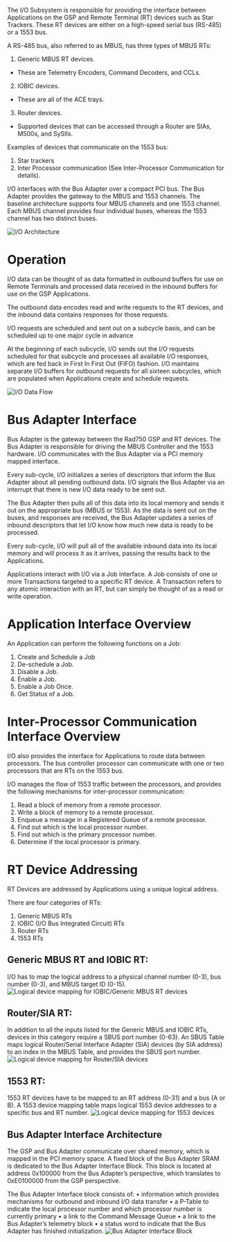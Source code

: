 The I/O Subsystem is responsible for providing the interface between Applications on the GSP and Remote Terminal (RT) devices such as Star Trackers.
These RT devices are either on a high-speed serial bus (RS-485) or a 1553 bus. 

A RS-485 bus, also referred to as MBUS, has three types of MBUS RTs:
1.	Generic MBUS RT devices. 
- These are Telemetry Encoders, Command Decoders, and CCLs.
2.	IOBIC devices. 
- These are all of the ACE trays.
3.	Router devices. 
- Supported devices that can be accessed through a Router are SIAs, M500s, and SySIIs.

Examples of devices that communicate on the 1553 bus:
1.	Star trackers 
2.	Inter Processor communication (See  Inter-Processor Communication for details).

I/O interfaces with the Bus Adapter over a compact PCI bus. The Bus Adapter provides the gateway to the MBUS and 1553 channels. The baseline architecture supports four MBUS channels and one 1553 channel. Each MBUS channel provides four individual buses, whereas the 1553 channel has two distinct buses. 

![I/O Architecture](IO_arch.png)

# Operation

I/O data can be thought of as data formatted in outbound buffers for use on Remote Terminals and processed data received in the inbound buffers for use on the GSP Applications. 

The outbound data encodes read and write requests to the RT devices, and the inbound data contains responses for those requests. 

I/O requests are scheduled and sent out on a subcycle basis, and can be scheduled up to one major cycle in advance 

At the beginning of each subcycle, I/O sends out the I/O requests scheduled for that subcycle and processes all available I/O responses, which are fed back in First In First Out (FIFO) fashion.  I/O maintains separate I/O buffers for outbound requests for all sixteen subcycles, which are populated when Applications create and schedule requests.

![I/O Data Flow](io_data_flow.png)

# Bus Adapter Interface
Bus Adapter is the gateway between the Rad750 GSP and RT devices. The Bus Adapter is responsible for driving the MBUS Controller and the 1553 hardware. I/O communicates with the Bus Adapter via a PCI memory mapped interface.

Every sub-cycle, I/O initializes a series of descriptors that inform the Bus Adapter about all pending outbound data. I/O signals the Bus Adapter via an interrupt that there is new I/O data ready to be sent out. 

The Bus Adapter then pulls all of this data into its local memory and sends it out on the appropriate bus (MBUS or 1553). As the data is sent out on the buses, and responses are received, the Bus Adapter updates a series of inbound descriptors that let I/O know how much new data is ready to be processed.

Every sub-cycle, I/O will pull all of the available inbound data into its local memory and will process it as it arrives, passing the results back to the Applications.

Applications interact with I/O via a Job interface. A Job consists of one or more Transactions targeted to a specific RT device. A Transaction refers to any atomic interaction with an RT, but can simply be thought of as a read or write operation. 

# Application Interface Overview
An Application can perform the following functions on a Job:
1.	Create and Schedule a Job
2.	De-schedule a Job.
3.	Disable a Job.
4.	Enable a Job.
5.	Enable a Job Once.
6.	Get Status of a Job.

# Inter-Processor Communication Interface Overview

I/O also provides the interface for Applications to route data between processors. The bus controller processor can communicate with one or two processors that are RTs on the 1553 bus. 

I/O manages the flow of 1553 traffic between the processors, and provides the following mechanisms for inter-processor communication:
1.	Read a block of memory from a remote processor.
2.	Write a block of memory to a remote processor.
3.	Enqueue a message in a Registered Queue of a remote processor.
4.	Find out which is the local processor number.
5.	Find out which is the primary processor number.
6.	Determine if the local processor is primary.

# RT Device Addressing
RT Devices are addressed by Applications using a unique logical address. 

There are four categories of RTs: 
1.	Generic MBUS RTs 
2.	IOBIC (I/O Bus Integrated Circuit) RTs 
3.	Router RTs 
4.	1553 RTs 

## Generic MBUS RT and IOBIC RT:
I/O has to map the logical address to a physical channel number (0-3), bus number (0-3), and MBUS target ID (0-15). 
![Logical device mapping for IOBIC/Generic MBUS RT devices](mbus_rt_device_mapping.png)

## Router/SIA RT:
In addition to all the inputs listed for the Generic MBUS and IOBIC RTs, devices in this category require a SBUS port number (0-63). 
An SBUS Table maps logical Router/Serial Interface Adapter (SIA) devices (by SIA address) to an index in the MBUS Table, and provides the SBUS port number. 
![Logical device mapping for Router/SIA devices](router_sia_device_mapping.png)

## 1553 RT:
1553 RT devices have to be mapped to an RT address (0-31) and a bus (A or B). 
A 1553 device mapping table maps logical 1553 device addresses to a specific bus and RT number.
![Logical device mapping for 1553 devices](1553_device_mapping.png)

## Bus Adapter Interface Architecture
The GSP and Bus Adapter communicate over shared memory, which is mapped in the PCI memory space. A fixed block of the Bus Adapter SRAM is dedicated to the Bus Adapter Interface Block. This block is located at address 0x100000 from the Bus Adapter’s perspective, which translates to 0xE0100000 from the GSP perspective.  

The Bus Adapter Interface block consists of:
•	information which provides mechanisms for outbound and inbound I/O data transfer 
•	a P-Table to indicate the local processor number and which processor number is currently primary 
•	a link to the Command Message Queue 
•	a link to the Bus Adapter’s telemetry block
•	a status word to indicate that the Bus Adapter has finished initialization.
![Bus Adapter Interface Block](BA_Interface_Block.png)

